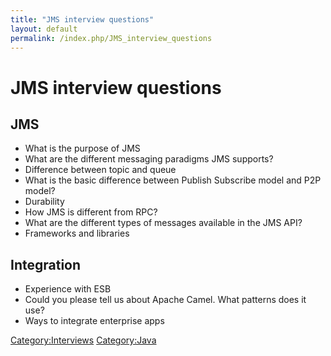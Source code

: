 ```yaml
---
title: "JMS interview questions"
layout: default
permalink: /index.php/JMS_interview_questions
---
```


# JMS interview questions

## JMS
- What is the purpose of JMS
- What are the different messaging paradigms JMS supports?
- Difference between topic and queue
- What is the basic difference between Publish Subscribe model and P2P model?
- Durability
- How JMS is different from RPC?
- What are the different types of messages available in the JMS API?
- Frameworks and libraries


## Integration
- Experience with ESB
- Could you please tell us about Apache Camel. What patterns does it use?
- Ways to integrate enterprise apps


[Category:Interviews](Category_Interviews)
[Category:Java](Category_Java)
